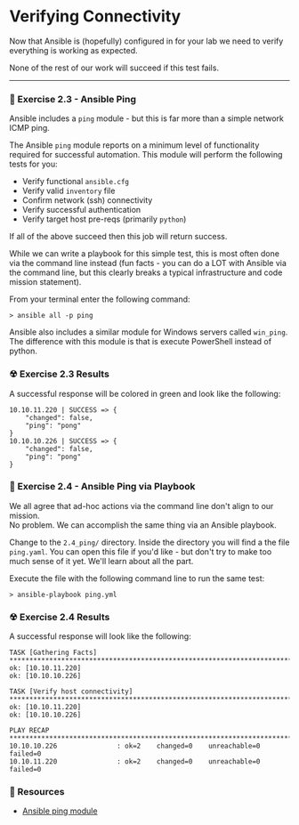 # Verifying Connectivity

Now that Ansible is (hopefully) configured in for your lab we need to verify everything is working as expected.

None of the rest of our work will succeed if this test fails.

<hr>

### 💪  Exercise 2.3 - Ansible Ping

Ansible includes a `ping` module - but this is far more than a simple network ICMP ping.

The Ansible `ping` module reports on a minimum level of functionality required for successful
automation.  This module will perform the following tests for you:

* Verify functional `ansible.cfg`
* Verify valid `inventory` file
* Confirm network (ssh) connectivity
* Verify successful authentication
* Verify target host pre-reqs (primarily `python`)

If all of the above succeed then this job will return success.

While we can write a playbook for this simple test, this is most often done via the command
line instead (fun facts - you can do a LOT with Ansible via the command line, but this clearly
breaks a typical infrastructure and code mission statement).

From your terminal enter the following command:

```
> ansible all -p ping
```

Ansible also includes a similar module for Windows servers called `win_ping`.  The difference with this
module is that is execute PowerShell instead of python.


### ☢ Exercise 2.3 Results

A successful response will be colored in green and look like the following:

```
10.10.11.220 | SUCCESS => {
    "changed": false,
    "ping": "pong"
}
10.10.10.226 | SUCCESS => {
    "changed": false,
    "ping": "pong"
}
```


### 💪  Exercise 2.4 - Ansible Ping via Playbook

We all agree that ad-hoc actions via the command line don't align to our mission.  
No problem.  We can accomplish the same thing via an Ansible playbook.

Change to the `2.4_ping/` directory.  Inside the directory you will find a the file `ping.yaml`.
You can open this file if you'd like - but don't try to make too much sense of it yet.  We'll
learn about all the part.

Execute the file with the following command line to run the same test:

```
> ansible-playbook ping.yml
```


### ☢ Exercise 2.4 Results

A successful response will look like the following:

```
TASK [Gathering Facts] ***********************************************************************************************************************************************************************************************************************************************************************************************************
ok: [10.10.11.220]
ok: [10.10.10.226]

TASK [Verify host connectivity] **************************************************************************************************************************************************************************************************************************************************************************************************
ok: [10.10.11.220]
ok: [10.10.10.226]

PLAY RECAP ***********************************************************************************************************************************************************************************************************************************************************************************************************************
10.10.10.226               : ok=2    changed=0    unreachable=0    failed=0
10.10.11.220               : ok=2    changed=0    unreachable=0    failed=0
```


### 📗 Resources

 - [Ansible ping module](http://docs.ansible.com/ansible/latest/ping_module.html)

